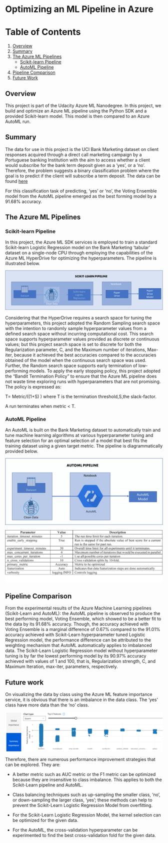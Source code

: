 # Optimizing an ML Pipeline in Azure

# Table of Contents
1. [Overview]()
2. [Summary]()
3. [The Azure ML Pipelines]()
    - [Scikit-learn Pipeline]()
    - [AutoML Pipeline]()
4. [Pipeline Comparison]()
5. [Future Work]()

## Overview
This project is part of the Udacity Azure ML Nanodegree.
In this project, we build and optimize an Azure ML pipeline using the Python SDK and a provided Scikit-learn model.
This model is then compared to an Azure AutoML run.

## Summary
The data for use in this project is the UCI Bank Marketing dataset on client responses acquired through a direct call marketing campaign by a Portuguese banking Institution with the aim to access whether a client would subscribe for the bank term deposit given as a ‘yes’, or a ‘no’. Therefore, the problem suggests a binary classification problem where the goal is to predict if the client will subscribe a term deposit. The data can be found [here](https://archive.ics.uci.edu/ml/datasets/Bank+Marketing)

For this classification task of predicting, ‘yes’ or ‘no’, the Voting Ensemble model from the AutoML pipeline emerged as the best forming model by a 91.68% accuracy. 

## The Azure ML Pipelines

### Scikit-learn Pipeline
In this project, the Azure ML SDK services is employed to train a standard Scikit-learn Logistic Regression model on the Bank Marketing ‘tabular’ dataset on a single-node CPU through employing the capabilities of the Azure ML HyperDrive for optimizing the hyperparameters. The pipeline is illustrated below.

![](project-images/Scikit-learn%20pipeline.png)

Considering that the HyperDrive requires a search space for tuning the hyperparameters, this project adopted the Random Sampling search space with the intention to randomly sample hyperparameter values from a defined search space without incurring computational cost. This search space supports hyperparameter values provided as discrete or continuous values; but this project search space is set to discrete for both the Regularization parameter, C, and the Maximum number of iterations, Max-iter, because it achieved the best accuracies compared to the accuracies obtained of the model when the continuous search space was used.
Further, the Random search space supports early termination of low-performing models. To apply the early stopping policy, this project adopted the “Bandit Termination Policy” to ensure that the Azure ML pipeline does not waste time exploring runs with hyperparameters that are not promising. The policy is expressed as:

T=  Metric/((1+S) )                           where T is the termination threshold,S,the slack-factor. 

A run terminates when metric < T.


### AutoML Pipeline
An AutoML is built on the Bank Marketing dataset to automatically train and tune machine learning algorithms at various hyperparameter tuning and feature selection for an optimal selection of a model that best fits the training dataset using a given target metric. The pipeline is diagrammatically provided below.

![](project-images/AutoML%20pipeline.png)

![](project-images/AutoML%20parameters.png)

## Pipeline Comparison
From the experimental results of the Azure Machine Learning pipelines (Scikit-Learn and AutoML): the AutoML pipeline is observed to produce the best performing model, Voting Ensemble, which showed to be a better fit to the data by its 91.68% accuracy. Though, the accuracy achieved with Voting Ensemble is a marginal difference of 0.67% compared to the 91.01% accuracy achieved with Scikit-Learn hyperparameter tuned Logistic Regression model, the performance difference can be attributed to the weighting mechanism that AutoML automatically applies to imbalanced data. The Scikit-Learn Logistic Regression model without hyperparameter tuning is by far the lowest performing model by its 90.97% accuracy achieved with values of 1 and 100, that is, Regularization strength, C, and Maximum Iteration, max-iter, parameters, respectively. 

## Future work
On visualizing the data by class using the Azure ML feature importance service, it is obvious that there is an imbalance in the data class. The ‘yes’ class have more data than the ‘no’ class. 

![](project-images/Class%20Imbalance.png)


Therefore, there are numerous performance improvement strategies that can be explored. They are:

- A better metric such as AUC metric or the F1 metric can be optimized because they are insensitive to class imbalance. This applies to both the Scikit-Learn pipeline           and AutoML. 
    
- Class balancing techniques such as up-sampling the smaller class, ‘no’, or down-sampling the larger class, ‘yes’; these methods can help to prevent the Scikit-Learn            Logistic Regression Model from overfitting. 
    
- For the Scikit-Learn Logistic Regression Model, the kernel selection can be optimized for the given data. 
    
- For the AutoML, the cross-validation hyperparameter can be experimented to find the best cross-validation fold for the given data.

